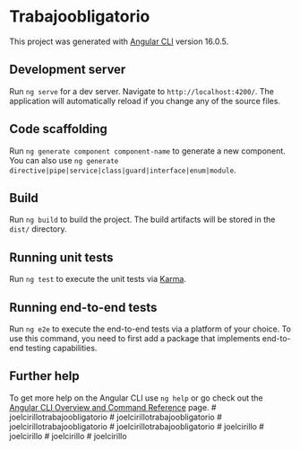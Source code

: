 # Trabajoobligatorio

This project was generated with [Angular CLI](https://github.com/angular/angular-cli) version 16.0.5.

## Development server

Run `ng serve` for a dev server. Navigate to `http://localhost:4200/`. The application will automatically reload if you change any of the source files.

## Code scaffolding

Run `ng generate component component-name` to generate a new component. You can also use `ng generate directive|pipe|service|class|guard|interface|enum|module`.

## Build

Run `ng build` to build the project. The build artifacts will be stored in the `dist/` directory.

## Running unit tests

Run `ng test` to execute the unit tests via [Karma](https://karma-runner.github.io).

## Running end-to-end tests

Run `ng e2e` to execute the end-to-end tests via a platform of your choice. To use this command, you need to first add a package that implements end-to-end testing capabilities.

## Further help

To get more help on the Angular CLI use `ng help` or go check out the [Angular CLI Overview and Command Reference](https://angular.io/cli) page.
#   j o e l c i r i l l o t r a b a j o o b l i g a t o r i o  
 #   j o e l c i r i l l o t r a b a j o o b l i g a t o r i o  
 #   j o e l c i r i l l o t r a b a j o o b l i g a t o r i o  
 #   j o e l c i r i l l o t r a b a j o o b l i g a t o r i o  
 #   j o e l c i r i l l o  
 #   j o e l c i r i l l o  
 #   j o e l c i r i l l o  
 #   j o e l c i r i l l o  
 